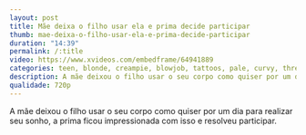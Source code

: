 ```yaml
---
layout: post
title: Mãe deixa o filho usar ela e prima decide participar
thumb: mae-deixa-o-filho-usar-ela-e-prima-decide-participar
duration: "14:39"
permalink: /:title
video: https://www.xvideos.com/embedframe/64941889
categories: teen, blonde, creampie, blowjob, tattoos, pale, curvy, threesome, deepthroat, pussy-licking, family, reverse-cowgirl, taboo, small-tits, stepmom, big-butt, cum-on-pussy, freeuse, titty-squeezing, freeuse-fantasy
description: A mãe deixou o filho usar o seu corpo como quiser por um dia para realizar seu sonho, a prima ficou impressionada com isso e resolveu participar.
qualidade: 720p
---
```

A mãe deixou o filho usar o seu corpo como quiser por um dia para realizar seu sonho, a prima ficou impressionada com isso e resolveu participar.